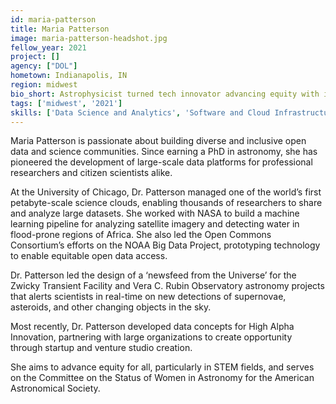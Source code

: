 ```yaml
---
id: maria-patterson
title: Maria Patterson
image: maria-patterson-headshot.jpg
fellow_year: 2021
project: []
agency: ["DOL"]
hometown: Indianapolis, IN
region: midwest
bio_short: Astrophysicist turned tech innovator advancing equity with inclusive STEM communities.
tags: ['midwest', '2021']
skills: ['Data Science and Analytics', 'Software and Cloud Infrastructure']
---
```

Maria Patterson is passionate about building diverse and inclusive open data and science communities.  Since earning a PhD in astronomy, she has pioneered the development of large-scale data platforms for professional researchers and citizen scientists alike.  

At the University of Chicago, Dr. Patterson managed one of the world’s first petabyte-scale science clouds, enabling thousands of researchers to share and analyze large datasets.  She worked with NASA to build a machine learning pipeline for analyzing satellite imagery and detecting water in flood-prone regions of Africa.  She also led the Open Commons Consortium’s efforts on the NOAA Big Data Project, prototyping technology to enable equitable open data access.

Dr. Patterson led the design of a ‘newsfeed from the Universe’ for the Zwicky Transient Facility and Vera C. Rubin Observatory astronomy projects that alerts scientists in real-time on new detections of supernovae, asteroids, and other changing objects in the sky.  

Most recently, Dr. Patterson developed data concepts for High Alpha Innovation, partnering with large organizations to create opportunity through startup and venture studio creation.

She aims to advance equity for all, particularly in STEM fields, and serves on the Committee on the Status of Women in Astronomy for the American Astronomical Society.
